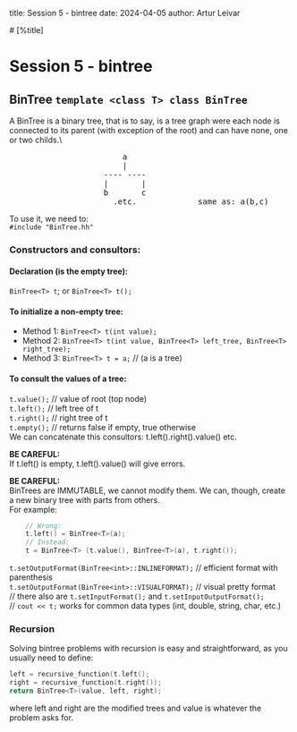 title: Session 5 - bintree
date: 2024-04-05
author: Artur Leivar

\# [%title]
# Session 5 - bintree

## BinTree `template <class T> class BinTree`
A BinTree is a binary tree, that is to say, is a tree graph were each node is
connected to its parent (with exception of the root) and can have none, one or
two childs.\
<pre>
                        a
                        |
                    ---- ----
                    |       |
                    b       c
                      .etc.             same as: a(b,c)
</pre>

To use it, we need to:\
`#include "BinTree.hh"`

### Constructors and consultors:
#### Declaration (is the empty tree):
`BinTree<T> t`; or `BinTree<T> t();`

#### To initialize a non-empty tree:
- Method 1: `BinTree<T> t(int value);`
- Method 2: `BinTree<T> t(int value, BinTree<T> left_tree, BinTree<T> right_tree);`
- Method 3: `BinTree<T> t = a;` // (a is a tree)

#### To consult the values of a tree:
`t.value();` // value of root (top node)\
`t.left();` // left tree of t\
`t.right();` // right tree of t\
`t.empty();` // returns false if empty, true otherwise\
We can concatenate this consultors: t.left().right().value() etc.

**BE CAREFUL:**\
If t.left() is empty, t.left().value() will give errors.

**BE CAREFUL:**\
BinTrees are IMMUTABLE, we cannot modify them. We can, though, create a new
binary tree with parts from others.\
For example:
```c++
    // Wrong:
    t.left() = BinTree<T>(a);
    // Instead:
    t = BinTree<T> (t.value(), BinTree<T>(a), t.right());
```

`t.setOutputFormat(BinTree<int>::INLINEFORMAT);` // efficient format with parenthesis\
`t.setOutputFormat(BinTree<int>::VISUALFORMAT);` // visual pretty format\
// there also are `t.setInputFormat();` and `t.setInputOutputFormat();`\
// `cout << t;` works for common data types (int, double, string, char, etc.)

### Recursion
Solving bintree problems with recursion is easy and straightforward, as you
usually need to define:
```c++
left = recursive_function(t.left();
right = recursive_function(t.right());
return BinTree<T>(value, left, right);
```
where left and right are the modified trees and value is whatever the problem
asks for.
